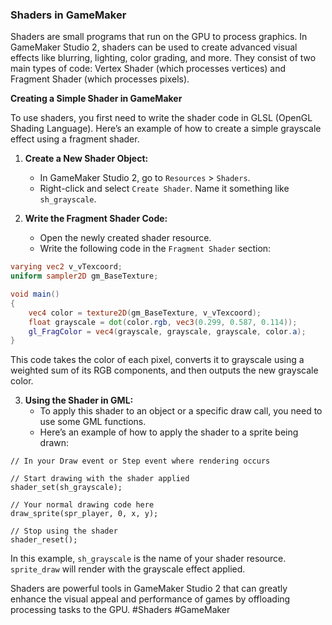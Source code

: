 ### Shaders in GameMaker

Shaders are small programs that run on the GPU to process graphics. In GameMaker Studio 2, shaders can be used to create advanced visual effects like blurring, lighting, color grading, and more. They consist of two main types of code: Vertex Shader (which processes vertices) and Fragment Shader (which processes pixels).

**Creating a Simple Shader in GameMaker**

To use shaders, you first need to write the shader code in GLSL (OpenGL Shading Language). Here’s an example of how to create a simple grayscale effect using a fragment shader.

1. **Create a New Shader Object:**
   - In GameMaker Studio 2, go to `Resources` > `Shaders`.
   - Right-click and select `Create Shader`. Name it something like `sh_grayscale`.

2. **Write the Fragment Shader Code:**
   - Open the newly created shader resource.
   - Write the following code in the `Fragment Shader` section:

```glsl
varying vec2 v_vTexcoord;
uniform sampler2D gm_BaseTexture;

void main()
{
    vec4 color = texture2D(gm_BaseTexture, v_vTexcoord);
    float grayscale = dot(color.rgb, vec3(0.299, 0.587, 0.114));
    gl_FragColor = vec4(grayscale, grayscale, grayscale, color.a);
}
```

This code takes the color of each pixel, converts it to grayscale using a weighted sum of its RGB components, and then outputs the new grayscale color.

3. **Using the Shader in GML:**
   - To apply this shader to an object or a specific draw call, you need to use some GML functions.
   - Here’s an example of how to apply the shader to a sprite being drawn:

```gml
// In your Draw event or Step event where rendering occurs

// Start drawing with the shader applied
shader_set(sh_grayscale);

// Your normal drawing code here
draw_sprite(spr_player, 0, x, y);

// Stop using the shader
shader_reset();
```

In this example, `sh_grayscale` is the name of your shader resource. `sprite_draw` will render with the grayscale effect applied.

Shaders are powerful tools in GameMaker Studio 2 that can greatly enhance the visual appeal and performance of games by offloading processing tasks to the GPU. #Shaders #GameMaker